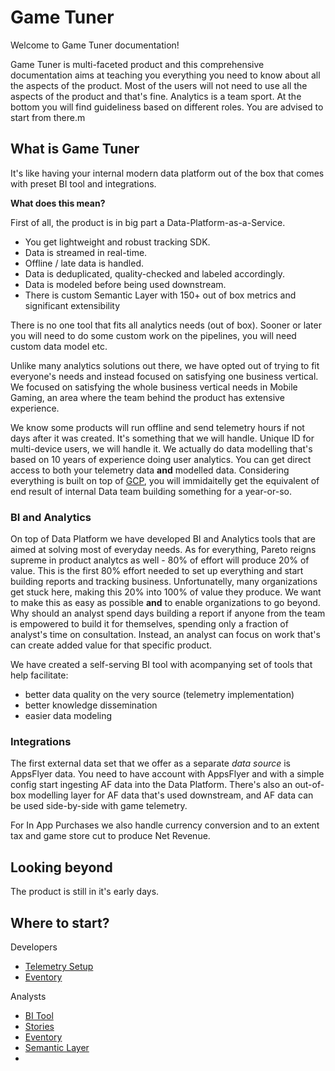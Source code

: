 # Game Tuner

Welcome to Game Tuner documentation!

Game Tuner is multi-faceted product and this comprehensive documentation aims at teaching you everything you need to know about all the aspects of the product. Most of the users will not need to use all the aspects of the product and that's fine. Analytics is a team sport. At the bottom you will find guideliness based on different roles. You are advised to start from there.m

## What is Game Tuner

It's like having your internal modern data platform out of the box that comes with preset BI tool and integrations.

__What does this mean?__

First of all, the product is in big part a Data-Platform-as-a-Service. 
- You get lightweight and robust tracking SDK. 
- Data is streamed in real-time. 
- Offline / late data is handled.
- Data is deduplicated, quality-checked and labeled accordingly.
- Data is modeled before being used downstream.
- There is custom Semantic Layer with 150+ out of box metrics and significant extensibility

There is no one tool that fits all analytics needs (out of box). Sooner or later you will need to do some custom work on the pipelines, you will need custom data model etc.

Unlike many analytics solutions out there, we have opted out of trying to fit everyone's needs and instead focused on satisfying one business vertical. We focused on satisfying the whole business vertical needs in Mobile Gaming, an area where the team behind the product has extensive experience. 

We know some products will run offline and send telemetry hours if not days after it was created. It's something that we will handle. Unique ID for multi-device users, we will handle it. We actually do data modelling that's based on 10 years of experience doing user analytics. You can get direct access to both your telemetry data __and__ modelled data. Considering everything is built on top of [GCP](https://cloud.google.com/), you will immidaitelly get the equivalent of end result of internal Data team building something for a year-or-so.

### BI and Analytics

On top of Data Platform we have developed BI and Analytics tools that are aimed at solving most of everyday needs. As for everything, Pareto reigns supreme in product analytcs as well - 80% of effort will produce 20% of value. This is the first 80% effort needed to set up everything and start building reports and tracking business. Unfortunatelly, many organizations get stuck here, making this 20% into 100% of value they produce. We want to make this as easy as possible __and__ to enable organizations to go beyond. Why should an analyst spend days building a report if anyone from the team is empowered to build it for themselves, spending only a fraction of analyst's time on consultation. Instead, an analyst can focus on work that's can create added value for that specific product.

We have created a self-serving BI tool with acompanying set of tools that help facilitate: 
- better data quality on the very source (telemetry implementation)
- better knowledge dissemination
- easier data modeling

### Integrations

The first external data set that we offer as a separate _data source_ is AppsFlyer data. You need to have account with AppsFlyer and with a simple config start ingesting AF data into the Data Platform. There's also an out-of-box modelling layer for AF data that's used downstream, and AF data can be used side-by-side with game telemetry.

For In App Purchases we also handle currency conversion and to an extent tax and game store cut to produce Net Revenue.

## Looking beyond

The product is still in it's early days.

## Where to start?

Developers

- [Telemetry Setup](./man/Telemetry%20Setup.md)
- [Eventory](./man/Eventory.md)

Analysts

- [BI Tool](./man/BI%20Tool.md)
- [Stories](./man/Stories.md)
- [Eventory](./man/Eventory.md)
- [Semantic Layer](./man/Semantic%20Layer.md)
- 